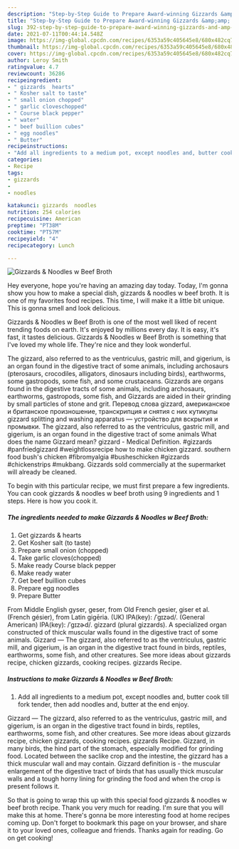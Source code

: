 ```yaml
---
description: "Step-by-Step Guide to Prepare Award-winning Gizzards &amp;amp; Noodles w Beef Broth"
title: "Step-by-Step Guide to Prepare Award-winning Gizzards &amp;amp; Noodles w Beef Broth"
slug: 392-step-by-step-guide-to-prepare-award-winning-gizzards-and-amp-noodles-w-beef-broth
date: 2021-07-11T00:44:14.548Z
image: https://img-global.cpcdn.com/recipes/6353a59c405645e8/680x482cq70/gizzards-noodles-w-beef-broth-recipe-main-photo.jpg
thumbnail: https://img-global.cpcdn.com/recipes/6353a59c405645e8/680x482cq70/gizzards-noodles-w-beef-broth-recipe-main-photo.jpg
cover: https://img-global.cpcdn.com/recipes/6353a59c405645e8/680x482cq70/gizzards-noodles-w-beef-broth-recipe-main-photo.jpg
author: Leroy Smith
ratingvalue: 4.7
reviewcount: 36286
recipeingredient:
- " gizzards  hearts"
- " Kosher salt to taste"
- " small onion chopped"
- " garlic cloveschopped"
- " Course black pepper"
- " water"
- " beef buillion cubes"
- " egg noodles"
- " Butter"
recipeinstructions:
- "Add all ingredients to a medium pot, except noodles and, butter cook till fork tender, then add noodles and, butter at the end enjoy."
categories:
- Recipe
tags:
- gizzards
- 
- noodles

katakunci: gizzards  noodles 
nutrition: 254 calories
recipecuisine: American
preptime: "PT38M"
cooktime: "PT57M"
recipeyield: "4"
recipecategory: Lunch

---
```



![Gizzards &amp; Noodles w Beef Broth](https://img-global.cpcdn.com/recipes/6353a59c405645e8/680x482cq70/gizzards-noodles-w-beef-broth-recipe-main-photo.jpg)

Hey everyone, hope you're having an amazing day today. Today, I'm gonna show you how to make a special dish, gizzards &amp; noodles w beef broth. It is one of my favorites food recipes. This time, I will make it a little bit unique. This is gonna smell and look delicious.

Gizzards &amp; Noodles w Beef Broth is one of the most well liked of recent trending foods on earth. It's enjoyed by millions every day. It is easy, it's fast, it tastes delicious. Gizzards &amp; Noodles w Beef Broth is something that I've loved my whole life. They're nice and they look wonderful.

The gizzard, also referred to as the ventriculus, gastric mill, and gigerium, is an organ found in the digestive tract of some animals, including archosaurs (pterosaurs, crocodiles, alligators, dinosaurs including birds), earthworms, some gastropods, some fish, and some crustaceans. Gizzards are organs found in the digestive tracts of some animals, including archosaurs, earthworms, gastropods, some fish, and Gizzards are aided in their grinding by small particles of stone and grit. Перевод слова gizzard, американское и британское произношение, транскрипция и снятия с них кутикулы gizzard splitting and washing apparatus — устройство для вскрытия и промывки. The gizzard, also referred to as the ventriculus, gastric mill, and gigerium, is an organ found in the digestive tract of some animals What does the name Gizzard mean? gizzard - Medical Definition. #gizzards #panfriedgizzard #weightlossrecipe how to make chicken gizzard. southern food bush&#39;s chicken #fibromyalgia #busheschicken #gizzards #chickenstrips #mukbang. Gizzards sold commercially at the supermarket will already be cleaned.


To begin with this particular recipe, we must first prepare a few ingredients. You can cook gizzards &amp; noodles w beef broth using 9 ingredients and 1 steps. Here is how you cook it.

<!--inarticleads1-->

##### The ingredients needed to make Gizzards &amp; Noodles w Beef Broth:

1. Get  gizzards &amp; hearts
1. Get  Kosher salt (to taste)
1. Prepare  small onion (chopped)
1. Take  garlic cloves(chopped)
1. Make ready  Course black pepper
1. Make ready  water
1. Get  beef buillion cubes
1. Prepare  egg noodles
1. Prepare  Butter


From Middle English gyser, geser, from Old French gesier, giser et al. (French gésier), from Latin gigēria. (UK) IPA(key): /ˈɡɪzəd/. (General American) IPA(key): /ˈɡɪzɚd/. gizzard (plural gizzards). A specialized organ constructed of thick muscular walls found in the digestive tract of some animals. Gizzard — The gizzard, also referred to as the ventriculus, gastric mill, and gigerium, is an organ in the digestive tract found in birds, reptiles, earthworms, some fish, and other creatures. See more ideas about gizzards recipe, chicken gizzards, cooking recipes. gizzards Recipe. 

<!--inarticleads2-->

##### Instructions to make Gizzards &amp; Noodles w Beef Broth:

1. Add all ingredients to a medium pot, except noodles and, butter cook till fork tender, then add noodles and, butter at the end enjoy.


Gizzard — The gizzard, also referred to as the ventriculus, gastric mill, and gigerium, is an organ in the digestive tract found in birds, reptiles, earthworms, some fish, and other creatures. See more ideas about gizzards recipe, chicken gizzards, cooking recipes. gizzards Recipe. Gizzard, in many birds, the hind part of the stomach, especially modified for grinding food. Located between the saclike crop and the intestine, the gizzard has a thick muscular wall and may contain. Gizzard definition is - the muscular enlargement of the digestive tract of birds that has usually thick muscular walls and a tough horny lining for grinding the food and when the crop is present follows it. 

So that is going to wrap this up with this special food gizzards &amp; noodles w beef broth recipe. Thank you very much for reading. I'm sure that you will make this at home. There's gonna be more interesting food at home recipes coming up. Don't forget to bookmark this page on your browser, and share it to your loved ones, colleague and friends. Thanks again for reading. Go on get cooking!
